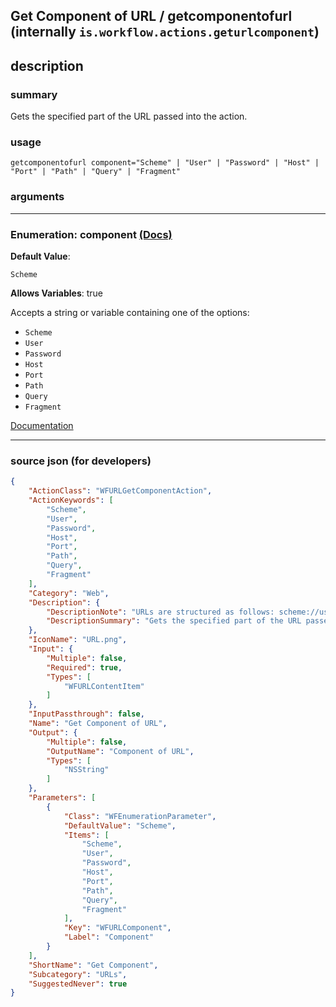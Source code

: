 
## Get Component of URL / getcomponentofurl (internally `is.workflow.actions.geturlcomponent`)


## description

### summary

Gets the specified part of the URL passed into the action.


### usage
```
getcomponentofurl component="Scheme" | "User" | "Password" | "Host" | "Port" | "Path" | "Query" | "Fragment"
```

### arguments

---

### Enumeration: component [(Docs)](https://pfgithub.github.io/shortcutslang/gettingstarted#enum-select-field)
**Default Value**:
```
Scheme
```
**Allows Variables**: true



Accepts a string 
or variable
containing one of the options:

- `Scheme`
- `User`
- `Password`
- `Host`
- `Port`
- `Path`
- `Query`
- `Fragment`

[Documentation](https://pfgithub.github.io/shortcutslang/gettingstarted#enum-select-field)

---

### source json (for developers)

```json
{
	"ActionClass": "WFURLGetComponentAction",
	"ActionKeywords": [
		"Scheme",
		"User",
		"Password",
		"Host",
		"Port",
		"Path",
		"Query",
		"Fragment"
	],
	"Category": "Web",
	"Description": {
		"DescriptionNote": "URLs are structured as follows: scheme://user:password@host:port/path?query#fragment",
		"DescriptionSummary": "Gets the specified part of the URL passed into the action."
	},
	"IconName": "URL.png",
	"Input": {
		"Multiple": false,
		"Required": true,
		"Types": [
			"WFURLContentItem"
		]
	},
	"InputPassthrough": false,
	"Name": "Get Component of URL",
	"Output": {
		"Multiple": false,
		"OutputName": "Component of URL",
		"Types": [
			"NSString"
		]
	},
	"Parameters": [
		{
			"Class": "WFEnumerationParameter",
			"DefaultValue": "Scheme",
			"Items": [
				"Scheme",
				"User",
				"Password",
				"Host",
				"Port",
				"Path",
				"Query",
				"Fragment"
			],
			"Key": "WFURLComponent",
			"Label": "Component"
		}
	],
	"ShortName": "Get Component",
	"Subcategory": "URLs",
	"SuggestedNever": true
}
```
